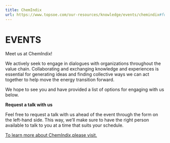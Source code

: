 ```yaml
---
title: ChemIndix
url: https://www.topsoe.com/our-resources/knowledge/events/chemindix#form-bam
---
```


# EVENTS

Meet us at ChemIndix!

We actively seek to engage in dialogues with organizations throughout the value chain. Collaborating and exchanging knowledge and experiences is essential for generating ideas and finding collective ways we can act together to help move the energy transition forward.

We hope to see you and have provided a list of options for engaging with us below.

**Request a talk with us**

Feel free to request a talk with us ahead of the event through the form on the left-hand side. This way, we’ll make sure to have the right person available to talk to you at a time that suits your schedule.

[To learn more about ChemIndix,please visit.](https://chemindix2024.com/)